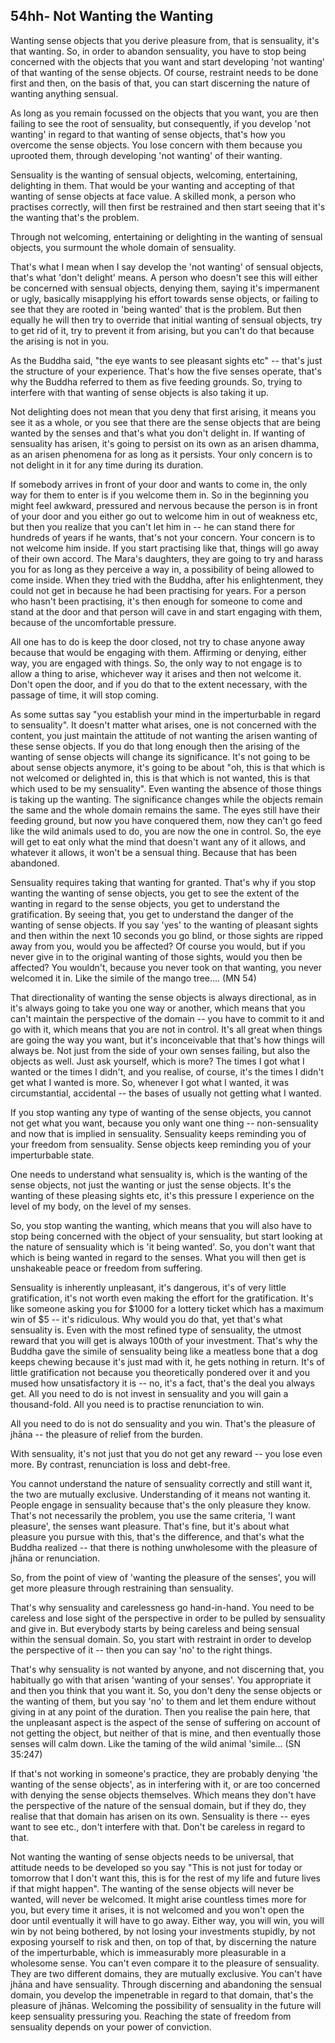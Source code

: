 54hh- Not Wanting the Wanting
-----------------------------

Wanting sense objects that you derive pleasure from, that is sensuality,
it's that wanting. So, in order to abandon sensuality, you have to stop
being concerned with the objects that you want and start developing 'not
wanting' of that wanting of the sense objects. Of course, restraint
needs to be done first and then, on the basis of that, you can start
discerning the nature of wanting anything sensual.

As long as you remain focussed on the objects that you want, you are
then failing to see the root of sensuality, but consequently, if you
develop 'not wanting' in regard to that wanting of sense objects, that's
how you overcome the sense objects. You lose concern with them because
you uprooted them, through developing 'not wanting' of their wanting.

Sensuality is the wanting of sensual objects, welcoming, entertaining,
delighting in them. That would be your wanting and accepting of that
wanting of sense objects at face value. A skilled monk, a person who
practises correctly, will then first be restrained and then start seeing
that it's the wanting that's the problem.

Through not welcoming, entertaining or delighting in the wanting of
sensual objects, you surmount the whole domain of sensuality.

That's what I mean when I say develop the 'not wanting' of sensual
objects, that's what 'don't delight' means. A person who doesn't see
this will either be concerned with sensual objects, denying them, saying
it's impermanent or ugly, basically misapplying his effort towards sense
objects, or failing to see that they are rooted in 'being wanted' that
is the problem. But then equally he will then try to override that
initial wanting of sensual objects, try to get rid of it, try to prevent
it from arising, but you can't do that because the arising is not in
you.

As the Buddha said, "the eye wants to see pleasant sights etc" -- that's
just the structure of your experience. That's how the five senses
operate, that's why the Buddha referred to them as five feeding grounds.
So, trying to interfere with that wanting of sense objects is also
taking it up.

Not delighting does not mean that you deny that first arising, it means
you see it as a whole, or you see that there are the sense objects that
are being wanted by the senses and that's what you don't delight in. If
wanting of sensuality has arisen, it's going to persist on its own as an
arisen dhamma, as an arisen phenomena for as long as it persists. Your
only concern is to not delight in it for any time during its duration.

If somebody arrives in front of your door and wants to come in, the only
way for them to enter is if you welcome them in. So in the beginning you
might feel awkward, pressured and nervous because the person is in front
of your door and you either go out to welcome him in out of weakness
etc, but then you realize that you can't let him in -- he can stand
there for hundreds of years if he wants, that's not your concern. Your
concern is to not welcome him inside. If you start practising like that,
things will go away of their own accord. The Mara's daughters, they are
going to try and harass you for as long as they perceive a way in, a
possibility of being allowed to come inside. When they tried with the
Buddha, after his enlightenment, they could not get in because he had
been practising for years. For a person who hasn't been practising, it's
then enough for someone to come and stand at the door and that person
will cave in and start engaging with them, because of the uncomfortable
pressure.

All one has to do is keep the door closed, not try to chase anyone away
because that would be engaging with them. Affirming or denying, either
way, you are engaged with things. So, the only way to not engage is to
allow a thing to arise, whichever way it arises and then not welcome it.
Don't open the door, and if you do that to the extent necessary, with
the passage of time, it will stop coming.

As some suttas say "you establish your mind in the imperturbable in
regard to sensuality". It doesn't matter what arises, one is not
concerned with the content, you just maintain the attitude of not
wanting the arisen wanting of these sense objects. If you do that long
enough then the arising of the wanting of sense objects will change its
significance. It's not going to be about sense objects anymore, it's
going to be about "oh, this is that which is not welcomed or delighted
in, this is that which is not wanted, this is that which used to be my
sensuality". Even wanting the absence of those things is taking up the
wanting. The significance changes while the objects remain the same and
the whole domain remains the same. The eyes still have their feeding
ground, but now you have conquered them, now they can't go feed like the
wild animals used to do, you are now the one in control. So, the eye
will get to eat only what the mind that doesn't want any of it allows,
and whatever it allows, it won't be a sensual thing. Because that has
been abandoned.

Sensuality requires taking that wanting for granted. That's why if you
stop wanting the wanting of sense objects, you get to see the extent of
the wanting in regard to the sense objects, you get to understand the
gratification. By seeing that, you get to understand the danger of the
wanting of sense objects. If you say 'yes' to the wanting of pleasant
sights and then within the next 10 seconds you go blind, or those sights
are ripped away from you, would you be affected? Of course you would,
but if you never give in to the original wanting of those sights, would
you then be affected? You wouldn't, because you never took on that
wanting, you never welcomed it in. Like the simile of the mango tree....
(MN 54)

That directionality of wanting the sense objects is always directional,
as in it's always going to take you one way or another, which means that
you can't maintain the perspective of the domain -- you have to commit
to it and go with it, which means that you are not in control. It's all
great when things are going the way you want, but it's inconceivable
that that's how things will always be. Not just from the side of your
own senses failing, but also the objects as well. Just ask yourself,
which is more? The times I got what I wanted or the times I didn't, and
you realise, of course, it's the times I didn't get what I wanted is
more. So, whenever I got what I wanted, it was circumstantial,
accidental -- the bases of usually not getting what I wanted.

If you stop wanting any type of wanting of the sense objects, you cannot
not get what you want, because you only want one thing -- non-sensuality
and now that is implied in sensuality. Sensuality keeps reminding you of
your freedom from sensuality. Sense objects keep reminding you of your
imperturbable state.

One needs to understand what sensuality is, which is the wanting of the
sense objects, not just the wanting or just the sense objects. It's the
wanting of these pleasing sights etc, it's this pressure I experience on
the level of my body, on the level of my senses.

So, you stop wanting the wanting, which means that you will also have to
stop being concerned with the object of your sensuality, but start
looking at the nature of sensuality which is 'it being wanted'. So, you
don't want that which is being wanted in regard to the senses. What you
will then get is unshakeable peace or freedom from suffering.

Sensuality is inherently unpleasant, it's dangerous, it's of very little
gratification, it's not worth even making the effort for the
gratification. It's like someone asking you for \$1000 for a lottery
ticket which has a maximum win of \$5 -- it's ridiculous. Why would you
do that, yet that's what sensuality is. Even with the most refined type
of sensuality, the utmost reward that you will get is always 100th of
your investment. That's why the Buddha gave the simile of sensuality
being like a meatless bone that a dog keeps chewing because it's just
mad with it, he gets nothing in return. It's of little gratification not
because you theoretically pondered over it and you mused how
unsatisfactory it is -- no, it's a fact, that's the deal you always get.
All you need to do is not invest in sensuality and you will gain a
thousand-fold. All you need is to practise renunciation to win.

All you need to do is not do sensuality and you win. That's the pleasure
of jhāna -- the pleasure of relief from the burden.

With sensuality, it's not just that you do not get any reward -- you
lose even more. By contrast, renunciation is loss and debt-free.

You cannot understand the nature of sensuality correctly and still want
it, the two are mutually exclusive. Understanding of it means not
wanting it. People engage in sensuality because that's the only pleasure
they know. That's not necessarily the problem, you use the same
criteria, 'I want pleasure', the senses want pleasure. That's fine, but
it's about what pleasure you pursue with this, that's the difference,
and that's what the Buddha realized -- that there is nothing unwholesome
with the pleasure of jhāna or renunciation.

So, from the point of view of 'wanting the pleasure of the senses', you
will get more pleasure through restraining than sensuality.

That's why sensuality and carelessness go hand-in-hand. You need to be
careless and lose sight of the perspective in order to be pulled by
sensuality and give in. But everybody starts by being careless and being
sensual within the sensual domain. So, you start with restraint in order
to develop the perspective of it -- then you can say 'no' to the right
things.

That's why sensuality is not wanted by anyone, and not discerning that,
you habitually go with that arisen 'wanting of your senses'. You
appropriate it and then you think that you want it. So, you don't deny
the sense objects or the wanting of them, but you say 'no' to them and
let them endure without giving in at any point of the duration. Then you
realise the pain here, that the unpleasant aspect is the aspect of the
sense of suffering on account of not getting the object, but neither of
that is mine, and then eventually those senses will calm down. Like the
taming of the wild animal 'simile... (SN 35:247)

If that's not working in someone's practice, they are probably denying
'the wanting of the sense objects', as in interfering with it, or are
too concerned with denying the sense objects themselves. Which means
they don't have the perspective of the nature of the sensual domain, but
if they do, they realise that that domain has arisen on its own.
Sensuality is there -- eyes want to see etc., don't interfere with that.
Don't be careless in regard to that.

Not wanting the wanting of sense objects needs to be universal, that
attitude needs to be developed so you say "This is not just for today or
tomorrow that I don't want this, this is for the rest of my life and
future lives if that might happen". The wanting of the sense objects
will never be wanted, will never be welcomed. It might arise countless
times more for you, but every time it arises, it is not welcomed and you
won't open the door until eventually it will have to go away. Either
way, you will win, you will win by not being bothered, by not losing
your investments stupidly, by not exposing yourself to risk and then, on
top of that, by discerning the nature of the imperturbable, which is
immeasurably more pleasurable in a wholesome sense. You can't even
compare it to the pleasure of sensuality. They are two different
domains, they are mutually exclusive. You can't have jhāna and have
sensuality. Through discerning and abandoning the sensual domain, you
develop the impenetrable in regard to that domain, that's the pleasure
of jhānas. Welcoming the possibility of sensuality in the future will
keep sensuality pressuring you. Reaching the state of freedom from
sensuality depends on your power of conviction.
